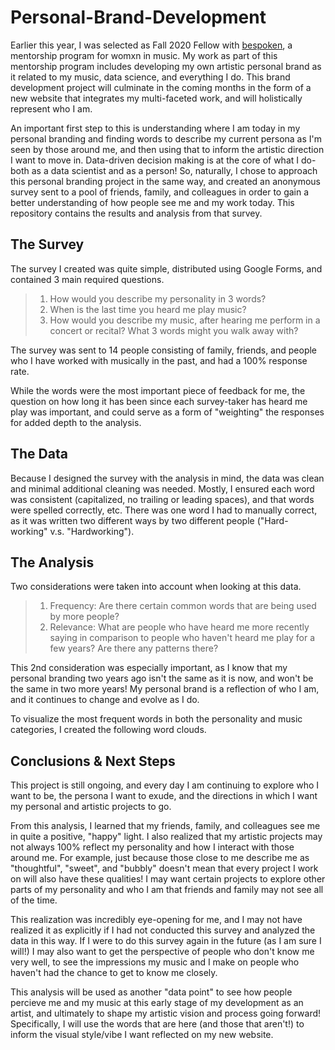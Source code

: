 # Personal-Brand-Development

Earlier this year, I was selected as Fall 2020 Fellow with [bespoken](https://www.letsbespoken.org), a mentorship program for womxn in music. 
My work as part of this mentorship program includes developing my own artistic personal brand as it related to my music, data science, and everything I do. This brand development project will culminate in the coming months in the form of a new website that integrates my multi-faceted work, and will holistically represent who I am.

An important first step to this is understanding where I am today in my personal branding and finding words to describe my current persona as I'm seen by those around me, and then using that to inform the artistic direction I want to move in. Data-driven decision making is at the core of what I do- both as a data scientist and as a person! So, naturally, I chose to approach this personal branding project in the same way, and created an anonymous survey sent to a pool of friends, family, and colleagues in order to gain a better understanding of how people see me and my work today. This repository contains the results and analysis from that survey.


## The Survey

The survey I created was quite simple, distributed using Google Forms, and contained 3 main required questions.

>1) How would you describe my personality in 3 words?
>2) When is the last time you heard me play music?
>3) How would you describe my music, after hearing me perform in a concert or recital? What 3 words might you walk away with?
  
The survey was sent to 14 people consisting of family, friends, and people who I have worked with musically in the past, and had a 100% response rate.

While the words were the most important piece of feedback for me, the question on how long it has been since each survey-taker has heard me play was important, and could serve as a form of "weighting" the responses for added depth to the analysis.


## The Data

Because I designed the survey with the analysis in mind, the data was clean and minimal additional cleaning was needed. Mostly, I ensured each word was consistent (capitalized, no trailing or leading spaces), and that words were spelled correctly, etc. There was one word I had to manually correct, as it was written two different ways by two different people ("Hard-working" v.s. "Hardworking").


## The Analysis

Two considerations were taken into account when looking at this data.

>1) Frequency: Are there certain common words that are being used by more people?
>2) Relevance: What are people who have heard me more recently saying in comparison to people who haven't heard me play for a few years? Are there any patterns           there?

This 2nd consideration was especially important, as I know that my personal branding two years ago isn't the same as it is now, and won't be the same in two more years! My personal brand is a reflection of who I am, and it continues to change and evolve as I do.

To visualize the most frequent words in both the personality and music categories, I created the following word clouds.


## Conclusions & Next Steps

This project is still ongoing, and every day I am continuing to explore who I want to be, the persona I want to exude, and the directions in which I want my personal and artistic projects to go. 

From this analysis, I learned that my friends, family, and colleagues see me in quite a positive, "happy" light. I also realized that my artistic projects may not always 100% reflect my personality and how I interact with those around me. For example, just because those close to me describe me as "thoughtful", "sweet", and "bubbly" doesn't mean that every project I work on will also have these qualities! I may want certain projects to explore other parts of my personality and who I am that friends and family may not see all of the time.

This realization was incredibly eye-opening for me, and I may not have realized it as explicitly if I had not conducted this survey and analyzed the data in this way. If I were to do this survey again in the future (as I am sure I will!) I may also want to get the perspective of people who don't know me very well, to see the impressions my music and I make on people who haven't had the chance to get to know me closely. 

This analysis will be used as another "data point" to see how people percieve me and my music at this early stage of my development as an artist, and ultimately to shape my artistic vision and process going forward! Specifically, I will use the words that are here (and those that aren't!) to inform the visual style/vibe I want reflected on my new website.
